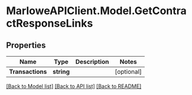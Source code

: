 # MarloweAPIClient.Model.GetContractResponseLinks

## Properties

Name | Type | Description | Notes
------------ | ------------- | ------------- | -------------
**Transactions** | **string** |  | [optional] 

[[Back to Model list]](../README.md#documentation-for-models) [[Back to API list]](../README.md#documentation-for-api-endpoints) [[Back to README]](../README.md)

